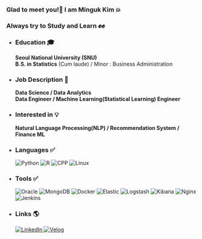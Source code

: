 ### Glad to meet you!👏 I am Minguk Kim 💥
### Always try to Study and Learn ✊✊

* ### Education 🎓
  **Seoul National University (SNU)**  
  **B.S. in Statistics** (Cum laude) / Minor :  Business Administration

* ### Job Description 🏢
  **Data Science / Data Analytics**  
  **Data Engineer / Machine Learning(Statistical Learning) Engineer**

* ### Interested in 💡
  **Natural Language Processing(NLP) / Recommendation System / Finance ML**

* ### Languages ✅
  <img alt="Python" src ="https://img.shields.io/badge/Python-3776AB.svg?&style=for-the-badge&logo=Python&logoColor=white"/>
  <img alt="R" src ="https://img.shields.io/badge/R-276DC3.svg?&style=for-the-badge&logo=R&logoColor=white"/>
  <img alt="CPP" src ="https://img.shields.io/badge/CPP-00599C.svg?&style=for-the-badge&logo=CPP&logoColor=white"/>
  <img alt="Linux" src ="https://img.shields.io/badge/Linux-FCC624.svg?&style=for-the-badge&logo=Linux&logoColor=white"/>

* ### Tools ✅
  <img alt="Oracle" src ="https://img.shields.io/badge/Oracle-F80000.svg?&style=for-the-badge&logo=Oracle&logoColor=white"/>
  <img alt="MongoDB" src ="https://img.shields.io/badge/MongoDB-47A248.svg?&style=for-the-badge&logo=MongoDB&logoColor=white"/>
  <img alt="Docker" src ="https://img.shields.io/badge/Docker-2496ED.svg?&style=for-the-badge&logo=Docker&logoColor=white"/>
  <img alt="Elastic" src ="https://img.shields.io/badge/Elastic-005571.svg?&style=for-the-badge&logo=Elastic&logoColor=white"/>
  <img alt="Logstash" src ="https://img.shields.io/badge/Logstash-005571.svg?&style=for-the-badge&logo=Logstash&logoColor=white"/>
  <img alt="Kibana" src ="https://img.shields.io/badge/Kibana-005571.svg?&style=for-the-badge&logo=Kibana&logoColor=white"/>
  <img alt="Nginx" src ="https://img.shields.io/badge/Nginx-009639.svg?&style=for-the-badge&logo=Nginx&logoColor=white"/>
  <img alt="Jenkins" src ="https://img.shields.io/badge/Jenkins-D24939.svg?&style=for-the-badge&logo=Jenkins&logoColor=white"/> 
    
* ### Links 🌎
  <a href="https://www.linkedin.com/in/mingukkim-data/" target="_blank"><img alt="LinkedIn" src ="https://img.shields.io/badge/LinkedIn-0A66C2.svg?&style=for-the-badge&logo=LinkedIn&logoColor=white"/>
  <a href="https://velog.io/@mingqook" target="_blank"><img alt="Velog" src ="https://img.shields.io/badge/Velog-20c997.svg?&style=for-the-badge&logo=Vimeo&logoColor=white"/>
  

<!--
**mingqook/mingqook** is a ✨ _special_ ✨ repository because its `README.md` (this file) appears on your GitHub profile.

Here are some ideas to get you started:

- 🔭 I’m currently working on ...
- 🌱 I’m currently learning ...
- 👯 I’m looking to collaborate on ...
- 🤔 I’m looking for help with ...
- 💬 Ask me about ...
- 📫 How to reach me: ...
- 😄 Pronouns: ...
- ⚡ Fun fact: ...
-->
